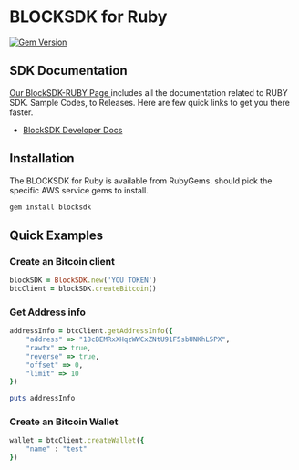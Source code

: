 # BLOCKSDK for Ruby

[![Gem Version](https://badge.fury.io/rb/blocksdk.svg)](https://badge.fury.io/rb/blocksdk)

## SDK Documentation
[ Our BlockSDK-RUBY Page ](https://docs.blocksdk.com/) includes all the documentation related to RUBY SDK. Sample Codes, to Releases. Here are few quick links to get you there faster.
* [ BlockSDK Developer Docs]


## Installation

The BLOCKSDK for Ruby is available from RubyGems.
should pick the specific AWS service gems to install.

```ruby
gem install blocksdk
```

## Quick Examples
### Create an Bitcoin client
```ruby
blockSDK = BlockSDK.new('YOU TOKEN')
btcClient = blockSDK.createBitcoin()
```
### Get Address info
```ruby
addressInfo = btcClient.getAddressInfo({
    "address" => "18cBEMRxXHqzWWCxZNtU91F5sbUNKhL5PX",
    "rawtx" => true,
    "reverse" => true,
    "offset" => 0,
    "limit" => 10
})

puts addressInfo
```

### Create an Bitcoin Wallet
```ruby
wallet = btcClient.createWallet({
    "name" : "test"
})
```

[BlockSDK Developer Docs]: https://docs.blocksdk.com
